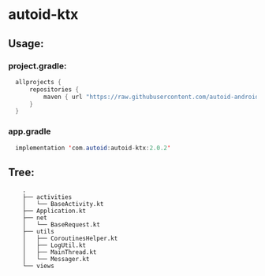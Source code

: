 # autoid-ktx
## Usage:
### project.gradle:

```java
  allprojects {
      repositories {
          maven { url "https://raw.githubusercontent.com/autoid-android/autoid-ktx/master" }
      }
  }
```

### app.gradle

```java
  implementation 'com.autoid:autoid-ktx:2.0.2'
```

## Tree:

```
    .
    ├── activities
    │   └── BaseActivity.kt
    ├── Application.kt
    ├── net
    │   └── BaseRequest.kt
    ├── utils
    │   ├── CoroutinesHelper.kt
    │   ├── LogUtil.kt
    │   ├── MainThread.kt
    │   └── Messager.kt
    └── views

```
